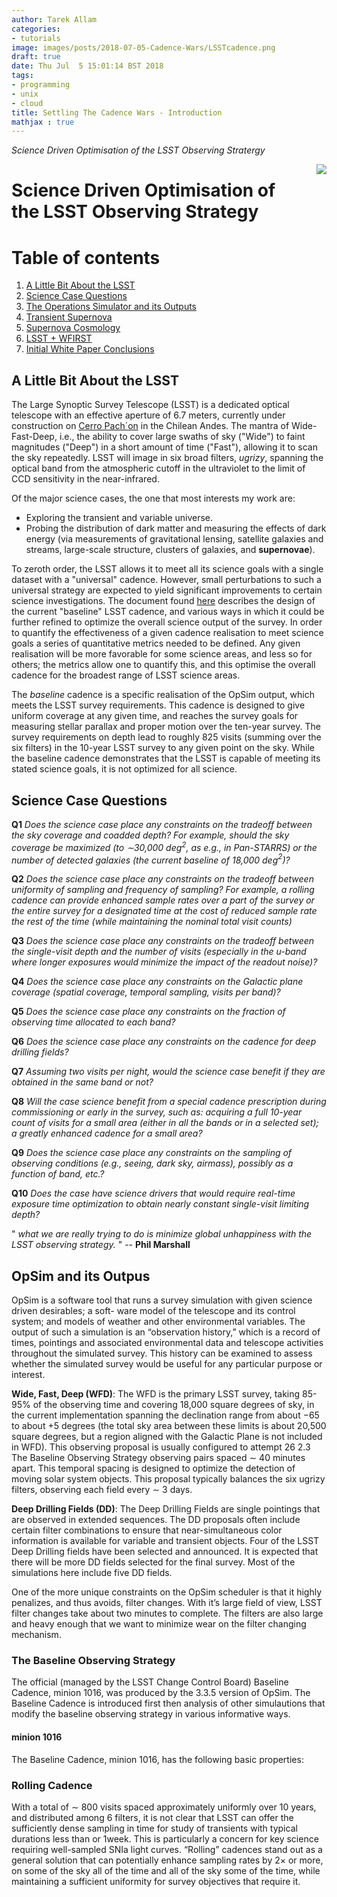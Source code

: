 ```yaml
---
author: Tarek Allam
categories:
- tutorials
image: images/posts/2018-07-05-Cadence-Wars/LSSTcadence.png
draft: true
date: Thu Jul  5 15:01:14 BST 2018
tags:
- programming
- unix
- cloud
title: Settling The Cadence Wars - Introduction
mathjax : true
---
```


*Science Driven Optimisation of the LSST Observing Stratergy*

<!--more-->

<img src="/images/posts/2018-07-05-Cadence-Wars/LSST-render.png" style="float: right;margin: 0px 0px 15px 20px;">

# Science Driven Optimisation of the LSST Observing Strategy

# Table of contents
1. [A Little Bit About the LSST](#introduction)
2. [Science Case Questions](#questions)
3. [The Operations Simulator and its Outputs](#opsim)
4. [Transient Supernova](#trans)
5. [Supernova Cosmology](#cosmo)
6. [LSST + WFIRST](#wfirst)
7. [Initial White Paper Conclusions](#conclusion)


<a name="introduction"></a>
## A Little Bit About the LSST

The Large Synoptic Survey Telescope (LSST) is a dedicated optical telescope with
an effective aperture of 6.7 meters, currently under construction on
[Cerro Pach´on](https://en.wikipedia.org/wiki/Cerro_Pach%C3%B3n)
in the Chilean Andes. The mantra of Wide-Fast-Deep, i.e., the ability to cover large
swaths of sky ("Wide") to faint magnitudes ("Deep") in a short amount of time
("Fast"), allowing it to scan the sky repeatedly. LSST will image in six broad
filters, _ugrizy_, spanning the optical band from the atmospheric cutoff in the
ultraviolet to the limit of CCD sensitivity in the near-infrared.

Of the major science cases, the one that most interests my work are:

* Exploring the transient and variable universe.
* Probing the distribution of dark matter and measuring the effects of dark
energy (via measurements of gravitational lensing, satellite galaxies and
streams, large-scale structure, clusters of galaxies, and **supernovae**).

To zeroth order, the LSST
allows it to meet all its science goals with a single dataset with a "universal"
cadence. However, small perturbations to such a universal strategy are expected
to yield significant improvements to certain science investigations. The
document found [here](https://arxiv.org/pdf/1708.04058.pdf)
describes the design of the current "baseline" LSST cadence, and
various ways in which it could be further refined to optimize the overall
science output of the survey. In order to quantify the
effectiveness of a given cadence realisation to meet science goals a
series of quantitative metrics needed to be defined. Any given realisation will be more favorable for
some science areas, and less so for others; the metrics allow one to quantify
this, and this optimise the overall cadence for the broadest range of LSST science
areas.

The _baseline_ cadence is a specific realisation of the OpSim output, which meets
the LSST survey requirements. This cadence is designed to give uniform coverage at
any given time, and reaches the survey goals for measuring stellar parallax and
proper motion over the ten-year survey. The survey requirements on depth lead to
roughly 825 visits (summing over the six filters) in the 10-year LSST survey to
any given point on the sky. While the baseline cadence demonstrates that the
LSST is capable of meeting its stated science goals, it is not optimized for all
science.

<a name="questions"></a>
## Science Case Questions

**Q1** _Does the science case place any constraints on the
tradeoff between the sky coverage and coadded depth? For example, should
the sky coverage be maximized (to $\sim$30,000 deg$^2$, as e.g., in
Pan-STARRS) or the number of detected galaxies (the current baseline of 18,000
deg$^2$)?_

**Q2** _Does the science case place any constraints on the
tradeoff between uniformity of sampling and frequency of  sampling? For
example, a rolling cadence can provide enhanced sample rates over a part
of the survey or the entire survey for a designated time at the cost of
reduced sample rate the rest of the time (while maintaining the nominal
total visit counts)_

**Q3** _Does the science case place any constraints on the
tradeoff between the single-visit depth and the number of visits
(especially in the $u$-band where longer exposures would minimize the
impact of the readout noise)?_

**Q4** _Does the science case place any constraints on the
Galactic plane coverage (spatial coverage, temporal sampling, visits per
band)?_

**Q5** _Does the science case place any constraints on the
fraction of observing time allocated to each band?_

**Q6** _Does the science case place any constraints on the
cadence for deep drilling fields?_

**Q7** _Assuming two visits per night, would the science case
benefit if they are obtained in the same band or not?_

**Q8** _Will the case science benefit from a special cadence
prescription during commissioning or early in the survey, such as:
acquiring a full 10-year count of visits for a small area (either in all
the bands or in a  selected set); a greatly enhanced cadence for a small
area?_

**Q9** _Does the science case place any constraints on the
sampling of observing conditions (e.g., seeing, dark sky, airmass),
possibly as a function of band, etc.?_

**Q10** _Does the case have science drivers that would require
real-time exposure time optimization to obtain nearly constant
single-visit limiting depth?_

" _what we are really trying to do is minimize global unhappiness with the
LSST observing strategy._ " -- **Phil Marshall**

<a name="opsim"></a>
## OpSim and its Outpus

OpSim is a software tool that runs a survey simulation with given science driven
desirables; a soft- ware model of the telescope and its control system; and
models of weather and other environmental variables. The output of such a
simulation is an “observation history,” which is a record of times, pointings
and associated environmental data and telescope activities throughout the
simulated survey. This history can be examined to assess whether the simulated
survey would be useful for any particular purpose or interest.

**Wide, Fast, Deep (WFD)**: The WFD is the primary LSST survey, taking 85-95% of the
observing time and covering 18,000 square degrees of sky, in the current
implementation
spanning the declination range from about −65 to about +5 degrees (the total sky
area between these limits is about 20,500 square degrees, but a region aligned
with the Galactic
Plane is not included in WFD). This observing proposal is usually configured to
attempt 26
2.3 The Baseline Observing Strategy
observing pairs spaced ∼ 40 minutes apart. This temporal spacing is designed to
optimize the detection of moving solar system objects. This proposal typically
balances the six ugrizy
filters, observing each field every ∼ 3 days.

**Deep Drilling Fields (DD)**: The Deep Drilling Fields are single pointings that
are observed in extended sequences. The DD proposals often include certain
filter combinations to ensure
that near-simultaneous color information is available for variable and transient
objects. Four of the LSST Deep Drilling fields have been selected and announced.
It is expected that there will be more DD fields selected for the final survey.
Most of the simulations here include five DD fields.

One of the more unique constraints on the OpSim scheduler is that it highly
penalizes, and thus avoids, filter changes. With it’s large field of view, LSST
filter changes take about two minutes to complete. The filters are also large
and heavy enough that we want to minimize wear on the filter changing mechanism.

### The Baseline Observing Strategy

The official (managed by the LSST Change Control Board) Baseline Cadence, minion
1016, was produced by the 3.3.5 version of OpSim. The Baseline Cadence is
introduced first then analysis of other simulautions that
modify the baseline observing strategy in various informative ways.

#### minion 1016

The Baseline Cadence, minion 1016, has the following basic properties:

### Rolling Cadence

With a total of ∼ 800 visits spaced approximately uniformly over 10 years, and
distributed among 6 filters, it is not clear that LSST can offer the
sufficiently dense sampling in time for study of
transients with typical durations less than or  1week. This is particularly a
concern for key science requiring well-sampled SNIa light curves. “Rolling”
cadences stand out as a general solution that
can potentially enhance sampling rates by 2× or more, on some of the sky all of
the time and all of the sky some of the time, while maintaining a sufficient
uniformity for survey objectives that
require it.

